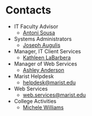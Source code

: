 # Contacts

- IT Faculty Advisor
  - [Antoni Sousa](mailto:antoni.sousa@marist.edu)
- Systems Administrators
  - [Joseph Augulis](mailto:joseph.augulis@marist.edu)
- Manager, IT Client Services
  - [Kathleen LaBarbera](mailto:kathleen.labarbera@marist.edu)
- Manager of Web Services
  - [Ashley Anderson](mailto:ashley.anderson@marist.edu)
- Marist Helpdesk
  - [helpdesk@marist.edu](mailto:helpdesk@marist.edu)
- Web Services
  - [web.services@marist.edu](mailto:web.services@marist.edu)
- College Activities
  - [Michele Williams](mailto:michele.williams@marist.edu)

 
